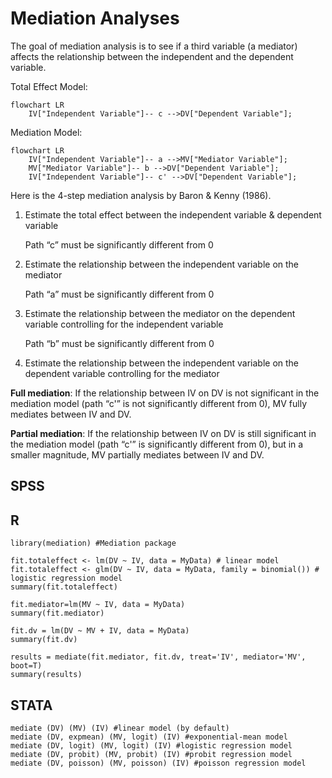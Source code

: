 # Mediation Analyses

The goal of mediation analysis is to see if a third variable (a mediator) affects the relationship between the independent and the dependent variable.

   Total Effect Model:

```mermaid
flowchart LR
    IV["Independent Variable"]-- c -->DV["Dependent Variable"];
```

  Mediation Model:

```mermaid
flowchart LR
    IV["Independent Variable"]-- a -->MV["Mediator Variable"];
    MV["Mediator Variable"]-- b -->DV["Dependent Variable"];
    IV["Independent Variable"]-- c' -->DV["Dependent Variable"];
```

Here is the 4-step mediation analysis by Baron & Kenny (1986). 

1. Estimate the total effect between the independent variable & dependent variable
   
   Path “c” must be significantly different from 0 

2. Estimate the relationship between the independent variable on the mediator
   
   Path “a” must be significantly different from 0 

4. Estimate the relationship between the mediator on the dependent variable controlling for the independent variable
   
   Path “b” must be significantly different from 0 

6. Estimate the relationship between the independent variable on the dependent variable controlling for the mediator
   
**Full mediation**: If the relationship between IV on DV is not significant in the mediation model (path “c'” is not significantly different  from 0), MV fully mediates between IV and DV.

**Partial mediation**:  If the relationship between IV on DV is still significant in the mediation model (path “c'” is significantly different from 0), but in a smaller magnitude, MV partially mediates between IV and DV.



## SPSS



## R

```
library(mediation) #Mediation package

fit.totaleffect <- lm(DV ~ IV, data = MyData) # linear model
fit.totaleffect <- glm(DV ~ IV, data = MyData, family = binomial()) # logistic regression model
summary(fit.totaleffect) 

fit.mediator=lm(MV ~ IV, data = MyData)
summary(fit.mediator)

fit.dv = lm(DV ~ MV + IV, data = MyData)
summary(fit.dv)

results = mediate(fit.mediator, fit.dv, treat='IV', mediator='MV', boot=T)
summary(results)
```


## STATA

```
mediate (DV) (MV) (IV) #linear model (by default)
mediate (DV, expmean) (MV, logit) (IV) #exponential-mean model
mediate (DV, logit) (MV, logit) (IV) #logistic regression model
mediate (DV, probit) (MV, probit) (IV) #probit regression model
mediate (DV, poisson) (MV, poisson) (IV) #poisson regression model
```

